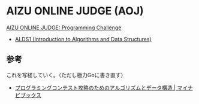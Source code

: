 # AIZU ONLINE JUDGE (AOJ)

[AIZU ONLINE JUDGE: Programming Challenge](https://judge.u-aizu.ac.jp/onlinejudge/index.jsp)

- [ALDS1 (Introduction to Algorithms and Data Structures)](https://judge.u-aizu.ac.jp/onlinejudge/finder.jsp?course=ALDS1)

## 参考

これを写経していく。（ただし極力Goに書き直す）

- [プログラミングコンテスト攻略のためのアルゴリズムとデータ構造 | マイナビブックス](https://book.mynavi.jp/ec/products/detail/id=35408)

